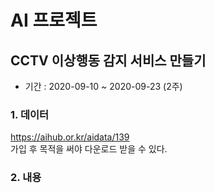 # AI 프로젝트

## CCTV 이상행동 감지 서비스 만들기
- 기간 : 2020-09-10 ~ 2020-09-23 (2주)


### 1. 데이터
https://aihub.or.kr/aidata/139   
가입 후 목적을 써야 다운로드 받을 수 있다.

### 2. 내용
